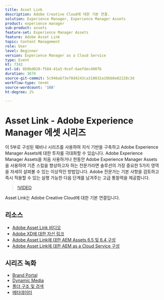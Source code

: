 ```yaml
---
title: Asset Link
description: Adobe Creative Cloud에 대한 기본 연결.
solution: Experience Manager, Experience Manager Assets
product: experience manager
sub-product: assets
feature-set: Experience Manager Assets
feature: Adobe Asset Link
topic: Content Management
role: User
level: Beginner
version: Experience Manager as a Cloud Service
type: Event
kt: 7342
exl-id: 8b9bd020-f584-41a5-9cef-6aefdec4907b
duration: 3674
source-git-commit: 5c946ab73e78d4243ca310032a10bb8e82228c3d
workflow-type: tm+mt
source-wordcount: '168'
ht-degree: 2%

---
```


# Asset Link - Adobe Experience Manager 에셋 시리즈

이 5부로 구성된 웨비나 시리즈를 사용하여 지식 기반을 구축하고 Adobe Experience Manager Assets에 대한 투자를 극대화할 수 있습니다. Adobe Experience Manager Assets을 처음 사용하거나 한동안 Adobe Experience Manager Assets을 사용하여 기존 스킬을 향상하고자 하는 전문가라면 솔루션의 가장 중요한 5가지 영역을 자세히 살펴볼 수 있는 이상적인 방법입니다. Adobe 전문가는 기본 사항을 검토하고 즉시 적용할 수 있는 실행 가능한 다음 단계를 남겨주는 고급 통찰력을 제공합니다.

>[!VIDEO](https://video.tv.adobe.com/v/332127/?quality=12&learn=on&hidetitle=true)

Asset Link는 Adobe Creative Cloud에 대한 기본 연결입니다.

## 리소스

* [Adobe Asset Link 비디오](https://experienceleague.adobe.com/docs/experience-manager-learn/assets/adobe-asset-link/launch-adobe-asset-link.html)
* [Adobe XD에 대한 자산 링크](https://helpx.adobe.com/enterprise/admin-guide.html/enterprise/using/adobe-asset-link-for-xd.ug.html)
* [Adobe Asset Link에 대한 AEM Assets 6.5 및 6.4 구성](https://helpx.adobe.com/enterprise/using/configure-aem-assets-6-for-asset-link.html)
* [Adobe Asset Link에 대한 AEM as a Cloud Service 구성](https://helpx.adobe.com/enterprise/admin-guide.html/enterprise/using/configure-aem-assets-for-asset-link.ug.html)

## 시리즈 녹화

* [Brand Portal](brand-portal.md)
* [Dynamic Media](dynamic-media.md)
* [폴더 구조 및 검색](folder-structure-search.md)
* [메타데이터](metadata.md)
